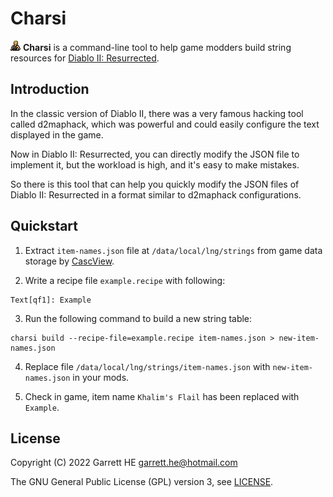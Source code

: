 # Charsi

![Charis](./docs/images/charsi-x16.png) **Charsi** is a command-line tool to
help game modders build string resources for [Diablo II: Resurrected][1].

## Introduction

In the classic version of Diablo II, there was a very famous hacking tool called
d2maphack, which was powerful and could easily configure the text displayed in
the game.

Now in Diablo II: Resurrected, you can directly modify the JSON file to
implement it, but the workload is high, and it's easy to make mistakes.

So there is this tool that can help you quickly modify the JSON files of Diablo
II: Resurrected in a format similar to d2maphack configurations.

## Quickstart

1. Extract `item-names.json` file at `/data/local/lng/strings` from game data
   storage by [CascView](http://www.zezula.net/en/casc/main.html).

2. Write a recipe file `example.recipe` with following:

```
Text[qf1]: Example
```

3. Run the following command to build a new string table:

```
charsi build --recipe-file=example.recipe item-names.json > new-item-names.json
```

4. Replace file `/data/local/lng/strings/item-names.json`
   with `new-item-names.json` in your mods.

5. Check in game, item name `Khalim's Flail` has been replaced with `Example`.

## License

Copyright (C) 2022 Garrett HE <garrett.he@hotmail.com>

The GNU General Public License (GPL) version 3, see [LICENSE](./LICENSE).

[1]: https://diablo2.blizzard.com
